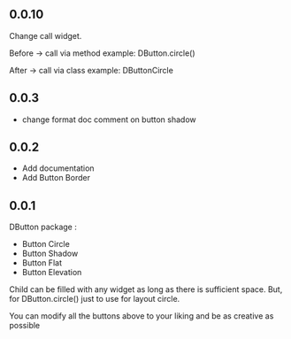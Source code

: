 ## 0.0.10

Change call widget.

Before -> call via method
example: DButton.circle()

After -> call via class
example: DButtonCircle

## 0.0.3

- change format doc comment on button shadow

## 0.0.2

- Add documentation
- Add Button Border

## 0.0.1

DButton package :
- Button Circle
- Button Shadow
- Button Flat
- Button Elevation

Child can be filled with any widget as long as there is sufficient space.
But, for DButton.circle() just to use for layout circle.

You can modify all the buttons above to your liking and be as creative as possible